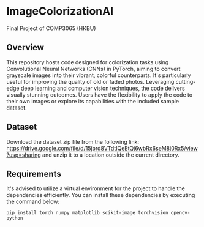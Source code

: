 # ImageColorizationAI
Final Project of COMP3065 (HKBU)

## Overview

This repository hosts code designed for colorization tasks using Convolutional Neural Networks (CNNs) in PyTorch, aiming to convert grayscale images into their vibrant, colorful counterparts. It's particularly useful for improving the quality of old or faded photos. Leveraging cutting-edge deep learning and computer vision techniques, the code delivers visually stunning outcomes. Users have the flexibility to apply the code to their own images or explore its capabilities with the included sample dataset.

## Dataset

Download the dataset zip file from the following link: https://drive.google.com/file/d/15jprd8VTdtIQeEtQj6wbRx6seM8j0Rx5/view?usp=sharing and unzip it to a location outside the current directory. 

## Requirements

It's advised to utilize a virtual environment for the project to handle the dependencies efficiently. You can install these dependencies by executing the command below:

`pip install torch numpy matplotlib scikit-image torchvision opencv-python`
